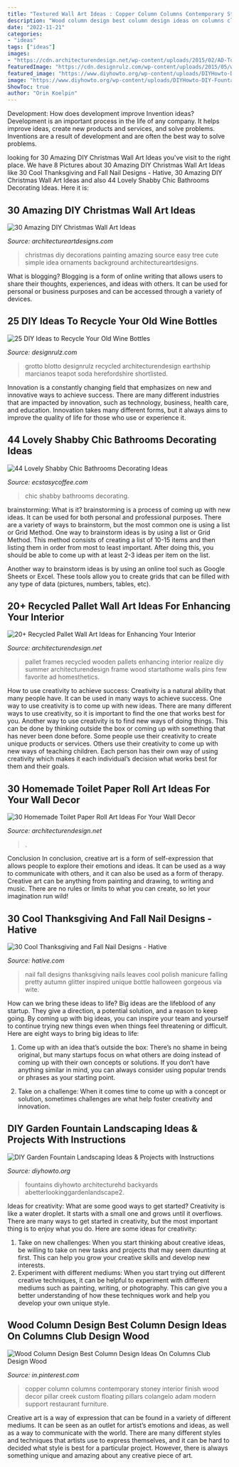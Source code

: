 ```yaml
---
title: "Textured Wall Art Ideas : Copper Column Columns Contemporary Stoney Interior Finish Wood Decor Pillar Creek Custom Floating Pillars Colangelo Adam Modern Support Restaurant Furniture"
description: "Wood column design best column design ideas on columns club design wood"
date: "2022-11-21"
categories:
- "ideas"
tags: ["ideas"]
images:
- "https://cdn.architecturendesign.net/wp-content/uploads/2015/02/AD-Toilet-Paper-Roll-Wall-Art-30.jpg"
featuredImage: "https://cdn.designrulz.com/wp-content/uploads/2015/05/wine-bottle-garden-designrulz-20.jpg"
featured_image: "https://www.diyhowto.org/wp-content/uploads/DIYHowto-DIY-Fountain-Landscaping-Idea-08.jpg"
image: "https://www.diyhowto.org/wp-content/uploads/DIYHowto-DIY-Fountain-Landscaping-Idea-08.jpg"
ShowToc: true
author: "Orin Koelpin"
---
```



Development: How does development improve Invention ideas?
Development is an important process in the life of any company. It helps improve ideas, create new products and services, and solve problems. Inventions are a result of development and are often the best way to solve problems.

	

		
looking for 30 Amazing DIY Christmas Wall Art Ideas you've visit to the right place. We have 8 Pictures about 30 Amazing DIY Christmas Wall Art Ideas like 30 Cool Thanksgiving and Fall Nail Designs - Hative, 30 Amazing DIY Christmas Wall Art Ideas and also 44 Lovely Shabby Chic Bathrooms Decorating Ideas. Here it is:
		
    
## 30 Amazing DIY Christmas Wall Art Ideas

<img loading=lazy src="http://www.architectureartdesigns.com/wp-content/uploads/2013/12/1914.jpg" onerror="this.onerror=null;this.src='https://tse3.mm.bing.net/th?id=OIP.z2ydj6SkIRBncB_WQkbjzQHaLI&amp;pid=15.1';" alt="30 Amazing DIY Christmas Wall Art Ideas">

_Source: architectureartdesigns.com_

>christmas diy decorations painting amazing source easy tree cute simple idea ornaments background architectureartdesigns. 

	

What is blogging?
Blogging is a form of online writing that allows users to share their thoughts, experiences, and ideas with others. It can be used for personal or business purposes and can be accessed through a variety of devices.

    
## 25 DIY Ideas To Recycle Your Old Wine Bottles

<img loading=lazy src="https://cdn.designrulz.com/wp-content/uploads/2015/05/wine-bottle-garden-designrulz-20.jpg" onerror="this.onerror=null;this.src='https://tse2.mm.bing.net/th?id=OIP.JWkYK2D1bzAzuQyz_AhuQgHaLC&amp;pid=15.1';" alt="25 DIY Ideas to Recycle Your Old Wine Bottles">

_Source: designrulz.com_

>grotto blotto designrulz recycled architecturendesign earthship marcianos teapot soda herefordshire shortlisted. 

	

Innovation is a constantly changing field that emphasizes on new and innovative ways to achieve success. There are many different industries that are impacted by innovation, such as technology, business, health care, and education. Innovation takes many different forms, but it always aims to improve the quality of life for those who use or experience it.

    
## 44 Lovely Shabby Chic Bathrooms Decorating Ideas

<img loading=lazy src="https://www.ecstasycoffee.com/wp-content/uploads/2016/10/shabby-chic-bathrooms-18.jpg" onerror="this.onerror=null;this.src='https://tse4.mm.bing.net/th?id=OIP.Hz6L1dZ6rhxsvf-qQeHJ9AHaKh&amp;pid=15.1';" alt="44 Lovely Shabby Chic Bathrooms Decorating Ideas">

_Source: ecstasycoffee.com_

>chic shabby bathrooms decorating. 

	

brainstorming: What is it?
brainstorming is a process of coming up with new ideas. It can be used for both personal and professional purposes. There are a variety of ways to brainstorm, but the most common one is using a list or Grid Method.
One way to brainstorm ideas is by using a list or Grid Method. This method consists of creating a list of 10-15 items and then listing them in order from most to least important. After doing this, you should be able to come up with at least 2-3 ideas per item on the list.

Another way to brainstorm ideas is by using an online tool such as Google Sheets or Excel. These tools allow you to create grids that can be filled with any type of data (pictures, numbers, tables, etc).

    
## 20+ Recycled Pallet Wall Art Ideas For Enhancing Your Interior

<img loading=lazy src="http://cdn.architecturendesign.net/wp-content/uploads/2015/06/AD-Pallet-Wall-Art-17.jpg" onerror="this.onerror=null;this.src='https://tse4.mm.bing.net/th?id=OIP.V_hfgegkhG0-jYP5O3FIJQHaLK&amp;pid=15.1';" alt="20+ Recycled Pallet Wall Art Ideas for Enhancing Your Interior">

_Source: architecturendesign.net_

>pallet frames recycled wooden pallets enhancing interior realize diy summer architecturendesign frame wood startathome walls pins few favorite ad homesthetics. 

	

How to use creativity to achieve success:
Creativity is a natural ability that many people have. It can be used in many ways to achieve success. One way to use creativity is to come up with new ideas. There are many different ways to use creativity, so it is important to find the one that works best for you. Another way to use creativity is to find new ways of doing things. This can be done by thinking outside the box or coming up with something that has never been done before. Some people use their creativity to create unique products or services. Others use their creativity to come up with new ways of teaching children. Each person has their own way of using creativity which makes it each individual’s decision what works best for them and their goals.

    
## 30 Homemade Toilet Paper Roll Art Ideas For Your Wall Decor

<img loading=lazy src="https://cdn.architecturendesign.net/wp-content/uploads/2015/02/AD-Toilet-Paper-Roll-Wall-Art-30.jpg" onerror="this.onerror=null;this.src='https://tse4.mm.bing.net/th?id=OIP.C1ybd-17VdVp9ZHkWiLX4gHaJ4&amp;pid=15.1';" alt="30 Homemade Toilet Paper Roll Art Ideas For Your Wall Decor">

_Source: architecturendesign.net_

>. 

	

Conclusion
In conclusion, creative art is a form of self-expression that allows people to explore their emotions and ideas. It can be used as a way to communicate with others, and it can also be used as a form of therapy. Creative art can be anything from painting and drawing, to writing and music. There are no rules or limits to what you can create, so let your imagination run wild!

    
## 30 Cool Thanksgiving And Fall Nail Designs - Hative

<img loading=lazy src="http://hative.com/wp-content/uploads/2014/11/thanksgiving-nail-designs/18-thanksgiving-and-fall-nail-designs.jpg" onerror="this.onerror=null;this.src='https://tse2.mm.bing.net/th?id=OIP.bpSNyEQWzOt7rDfGBEKYhQHaKx&amp;pid=15.1';" alt="30 Cool Thanksgiving and Fall Nail Designs - Hative">

_Source: hative.com_

>nail fall designs thanksgiving nails leaves cool polish manicure falling pretty autumn glitter inspired unique bottle halloween gorgeous via wite. 

	

How can we bring these ideas to life?
Big ideas are the lifeblood of any startup. They give a direction, a potential solution, and a reason to keep going. By coming up with big ideas, you can inspire your team and yourself to continue trying new things even when things feel threatening or difficult. Here are eight ways to bring big ideas to life:
1. Come up with an idea that’s outside the box: There’s no shame in being original, but many startups focus on what others are doing instead of coming up with their own concepts or solutions. If you don’t have anything similar in mind, you can always consider using popular trends or phrases as your starting point.

2. Take on a challenge: When it comes time to come up with a concept or solution, sometimes challenges are what help foster creativity and innovation.

    
## DIY Garden Fountain Landscaping Ideas &amp; Projects With Instructions

<img loading=lazy src="https://www.diyhowto.org/wp-content/uploads/DIYHowto-DIY-Fountain-Landscaping-Idea-08.jpg" onerror="this.onerror=null;this.src='https://tse2.mm.bing.net/th?id=OIP.ffIQYDO5Nn2Rk8gB2C6sewHaRq&amp;pid=15.1';" alt="DIY Garden Fountain Landscaping Ideas &amp; Projects with Instructions">

_Source: diyhowto.org_

>fountains diyhowto architecturehd backyards abetterlookinggardenlandscape2. 

	

Ideas for creativity: What are some good ways to get started?
Creativity is like a water droplet. It starts with a small one and grows until it overflows. There are many ways to get started in creativity, but the most important thing is to enjoy what you do. Here are some ideas for creativity: 
1. Take on new challenges: When you start thinking about creative ideas, be willing to take on new tasks and projects that may seem daunting at first. This can help you grow your creative skills and develop new interests. 
2. Experiment with different mediums: When you start trying out different creative techniques, it can be helpful to experiment with different mediums such as painting, writing, or photography. This can give you a better understanding of how these techniques work and help you develop your own unique style. 

    
## Wood Column Design Best Column Design Ideas On Columns Club Design Wood

<img loading=lazy src="https://i.pinimg.com/736x/c4/87/0e/c4870e9fd1f2f542a0acba3497e68725.jpg" onerror="this.onerror=null;this.src='https://tse1.mm.bing.net/th?id=OIP.amLYeVFMJ2odWJEvRhDG1QHaMe&amp;pid=15.1';" alt="Wood Column Design Best Column Design Ideas On Columns Club Design Wood">

_Source: in.pinterest.com_

>copper column columns contemporary stoney interior finish wood decor pillar creek custom floating pillars colangelo adam modern support restaurant furniture. 

	

Creative art is a way of expression that can be found in a variety of different mediums. It can be seen as an outlet for artist’s emotions and ideas, as well as a way to communicate with the world. There are many different styles and techniques that artists use to express themselves, and it can be hard to decided what style is best for a particular project. However, there is always something unique and amazing about any creative piece of art.

